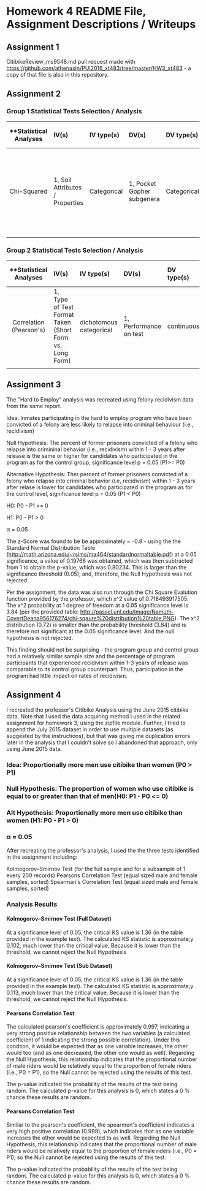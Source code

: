 # Homework 4 README File, Assignment Descriptions / Writeups

## Assignment 1

CitibikeReview_ms9548.md pull request made with https://github.com/athenaxin/PUI2016_xt483/tree/master/HW3_xt483 - a
copy of that file is also in this repository.

## Assignment 2

### Group 1 Statistical Tests Selection / Analysis

| **Statistical Analyses	|  IV(s)  |  IV type(s) |  DV(s)  |  DV type(s)  |  Control Var | Control Var type  | Question to be answered | _H0_ | alpha | link to paper **| 
|:----------:|:----------|:------------|:-------------|:-------------|:------------|:------------- |:------------------|:----:|:-------:|:-------|
Chi-Squared | 1, Soil Attributes / Properties | Categorical | 1, Pocket Gopher subgenera | Categorical | None | N/A | 	Soil attributes dictate likelihood of the presence of certain subgeneras of Pocket Gophers  | H0: Any soil attributes/properties have the same influence on the presence of certain pocket gopher subgeneras as specific soil attributes / properties   | 0.05 | [Morphological Adaptations for Digging and Climate-Impacted Soil Properties Define Pocket Gopher (Thomomys spp.) Distributions](http://journals.plos.org/plosone/article?id=10.1371/journal.pone.0064935) |
  |||||||||

### Group 2 Statistical Tests Selection / Analysis

| **Statistical Analyses	|  IV(s)  |  IV type(s) |  DV(s)  |  DV type(s)  |  Control Var | Control Var type  | Question to be answered | _H0_ | alpha | link to paper **| 
|:----------:|:----------|:------------|:-------------|:-------------|:------------|:------------- |:------------------|:----:|:-------:|:-------|
Correlation (Pearson's)	| 1, Type of Test Format Taken (Short Form vs. Long Form) | dichotomous categorical | 1, Performance on test| continuous | None | N/A | 	Short test is equally efficient at predicting executive-function capacity as long test.  | H0: Short Test Efficiency < Long Test Efficiency  | Not Given | [Evaluation of a Short-Form of the Berg Card Sorting Test](http://journals.plos.org/plosone/article?id=10.1371/journal.pone.0063885) |
  |||||||||
  
## Assignment 3
  
The "Hard to Employ" analysis was recreated using felony recidivism data from the same report.
  
Idea: Inmates participating in the hard to employ program who have been convicted of a felony are less likely to relapse into criminal behaviour (i.e., recidivism)

Null Hypothesis:  The percent of former prisoners convicted of a felony who relapse into crimininal behavior (i.e., recidivism) within 1 - 3 years after release is the same or higher for candidates who participated in the program as for the control group, significance level p = 0.05 (P1>= P0)

Alternative Hypothesis:  Ther percent of former prisoners convicted of a felony who relapse into criminal behavior (i.e, recidivism) within 1 - 3 years after relase is lower for candidates who participated in the program as for the control level, significance level  p = 0.05 (P1 < P0)

H0: P0 - P1 <= 0

H1: P0 - P1 > 0

α = 0.05

The z-Score was found to be be approximately ~ -0.8 - using the the Standard Normal Distribution Table (http://math.arizona.edu/~rsims/ma464/standardnormaltable.pdf) at a 0.05 significance, a value of 0.19766 was obtained, which was then subtracted from 1 to obtain the p-value, which was 0.80234.  This is larger than the significance threshold (0.05), and, therefore, the Null Hypothesis was not rejected.

Per the assignment, the data was also run through the Chi Square Evalution function provided by the professor, which x^2 value of 0.718493917505.  The x^2 probability at 1 degree of freedom at a 0.05 significance level is 3.84 (per the provided table: http://passel.unl.edu/Image/Namuth-CovertDeana956176274/chi-sqaure%20distribution%20table.PNG).  The x^2 distribution (0.72) is smaller than the probability threshold (3.84) and is therefore not significant at the 0.05 significance level.  And the null hypothesis is not rejected.

This finding should not be surprising - the program group and control group had a relatively similar sample size and the percentage of program participants that experienced recidivism within 1-3 years of release was comparable to its control group counterpart.  Thus, participation in the program had little impact on rates of recidivism.
  
## Assignment 4

I recreated the professor's Citibike Analysis using the June 2015 citibike data.  Note that I used the data acquiring method I used in the related assignment for homework 3, using the zipfile module.  Further, I tried to append the July 2015 dataset in order to use multiple datasets (as suggested by the instructions), but that was giving me duplication errors later in the analysis that I couldn't solve so I abandoned that approach, only using June 2015 data.


###  Idea:  Proportionally more men use citibike than women (P0 > P1)
###  Null Hypothesis:  The proportion of women who use citibike is equal to or greater than that of men(H0: P1 - P0 <= 0)
###  Alt Hypothesis:  Proportionally more men use citibike than women (H1: P0 - P1 > 0)
###  α = 0.05

After recreating the professor's analysis, I used the the three tests identified in the assignment including:

Kolmogorov–Smirnov Test (for the full sample and for a subsample of 1 every 200 records)
Pearsons Correlation Test (equal sized male and female samples, sorted)
Spearman's Correlation Test (equal sized male and female samples, sorted)

### Analysis Results

#### Kolmogorov–Smirnov Test (Full Dataset)

At a significance level of 0.05, the critical KS value is 1.36 (in the table provided in the example text).  The calculated KS statistic is approximate;y 0.102, much lower than the critical value.  Because it is lower than the threshold, we cannot reject the Null Hypothesis

#### Kolmogorov–Smirnov Test (Sub Dataset)

At a significance level of 0.05, the critical KS value is 1.36 (in the table provided in the example text).  The calculated KS statistic is approximate;y 0.113, much lower than the critical value.  Because it is lower than the threshold, we cannot reject the Null Hypothesis.

#### Pearsons Correlation Test

The calculated pearson's coefficient is approximately 0.997, indicating a very strong positive relationship between the two variables (a calculated coefficient of 1 indicating the strong possible correlation).  Under this condtion, it would be expected that as one variable increases, the other would too (and as one decreased, the other one would as well).  Regarding the Null Hypothesis, this relationship indicates that the proportional number of male riders would be relatively equal to the proportion of female riders (i.e., P0 = P1), so the Null cannot be rejected using the results of this test.

The p-value indicated the probability of the results of the test being random.  The calculated p-value for this analysis is 0, which states a 0 % chance these results are random.

#### Pearsons Correlation Test

Similar to the pearson's coefficient, the spearmen's coefficient indicates a very high positive correlation (0.999), which indicates that as one variable increases the other would be expected to as well.  Regarding the Null Hypothesis, this relationship indicates that the proportional number of male riders would be relatively equal to the proportion of female riders (i.e., P0 = P1), so the Null cannot be rejected using the results of this test.

The p-value indicated the probability of the results of the test being random.  The calculated p-value for this analysis is 0, which states a 0 % chance these results are random.
